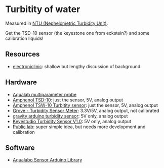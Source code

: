 # Turbitity of water

Measured in [NTU (Nephelometric Turbidity Unit)](https://de.wikipedia.org/wiki/Nephelometric_Turbidity_Unit).

Get the TSD-10 sensor (the keyestone one from eckstein?) and some calibration liquids!


## Resources

- [electroniclinic](https://www.electroniclinic.com/turbidity-sensor-with-arduino-for-water-quality-monitoring-turbidity-meter/): shallow but lengthy discussion of background


## Hardware

- [Aqualab multiparameter probe](https://en.aqualabo.fr/tripod-optod-c4e-ntu-15-m-of-cable-bare-wire-b4102.html)
- [Amphenol TSD-10](https://www.amphenol-sensors.com/en/thermometrics/turbidity/2958-tsd-10): just the sensor, 5V, analog output
- [Amphenol TSW-10 Turbitity sensor](https://files.seeedstudio.com/wiki/Grove-Turbidity-Sensor/res/Turbidity-Sensor-Datasheet.pdf): just the sensor, 5V, analog output
- [Grove - Turbidity Sensor Meter](https://wiki.seeedstudio.com/Grove-Turbidity-Sensor-Meter-for-Arduino-V1.0/): 3.3V/5V, analog output, not calibrated
- [gravity arduino turbidity sensor](https://wiki.dfrobot.com/Turbidity_sensor_SKU__SEN0189): 5V only, analog output
- [Keyestudio Turbidity Sensor V1.0](https://eckstein-shop.de/KeyestudioTurbiditySensorV10forArduinoWaterTestingwithWires): 5V only, analog output
- [Public lab](https://publiclab.org/notes/donblair/11-01-2015/turbidity-sensor-prototype): super simple idea, but needs more development and calibration


## Software

- [Aqualabo Sensor Arduino Library](https://github.com/ElectronicCats/AqualaboSensorsLibrary)

